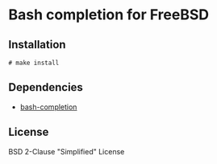 # Bash completion for FreeBSD

## Installation

```console
# make install
```

## Dependencies

- [bash-completion](https://github.com/scop/bash-completion)

## License

BSD 2-Clause "Simplified" License
